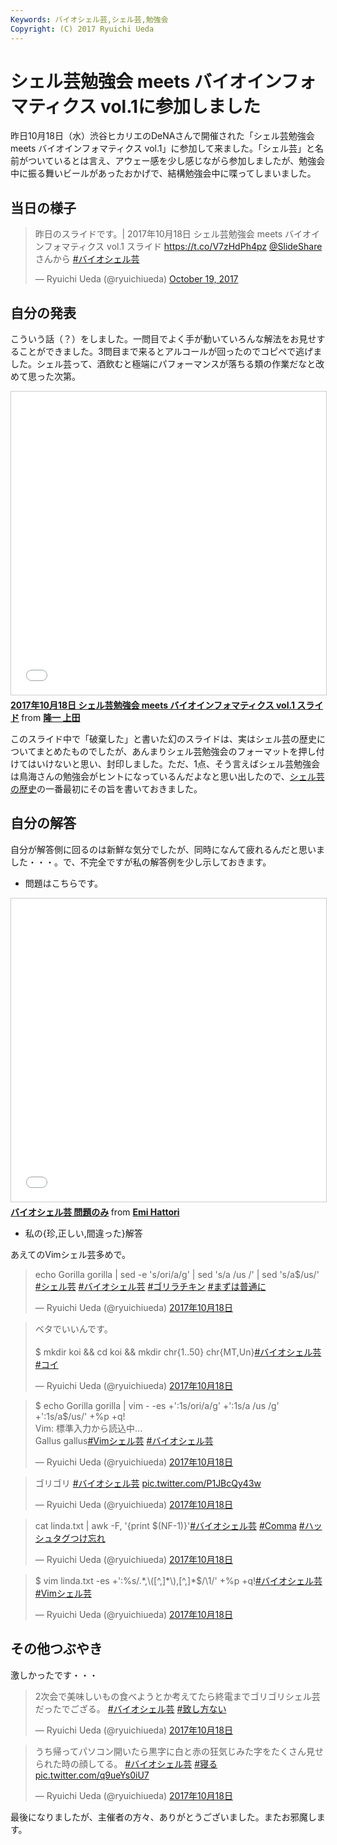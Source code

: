 ```yaml
---
Keywords: バイオシェル芸,シェル芸,勉強会
Copyright: (C) 2017 Ryuichi Ueda
---
```


# シェル芸勉強会 meets バイオインフォマティクス vol.1に参加しました

昨日10月18日（水）渋谷ヒカリエのDeNAさんで開催された「シェル芸勉強会 meets バイオインフォマティクス vol.1」に参加して来ました。「シェル芸」と名前がついているとは言え、アウェー感を少し感じながら参加しましたが、勉強会中に振る舞いビールがあったおかげで、結構勉強会中に喋ってしまいました。

## 当日の様子

<blockquote class="twitter-tweet" data-partner="tweetdeck"><p lang="ja" dir="ltr">昨日のスライドです。| 2017年10月18日 シェル芸勉強会 meets バイオインフォマティクス vol.1 スライド <a href="https://t.co/V7zHdPh4pz">https://t.co/V7zHdPh4pz</a> <a href="https://twitter.com/SlideShare?ref_src=twsrc%5Etfw">@SlideShare</a>さんから <a href="https://twitter.com/hashtag/%E3%83%90%E3%82%A4%E3%82%AA%E3%82%B7%E3%82%A7%E3%83%AB%E8%8A%B8?src=hash&amp;ref_src=twsrc%5Etfw">#バイオシェル芸</a></p>&mdash; Ryuichi Ueda (@ryuichiueda) <a href="https://twitter.com/ryuichiueda/status/920914461858308097?ref_src=twsrc%5Etfw">October 19, 2017</a></blockquote>
<script async src="//platform.twitter.com/widgets.js" charset="utf-8"></script>

## 自分の発表

こういう話（？）をしました。一問目でよく手が動いていろんな解法をお見せすることができました。3問目まで来るとアルコールが回ったのでコピペで逃げました。シェル芸って、酒飲むと極端にパフォーマンスが落ちる類の作業だなと改めて思った次第。

<iframe src="//www.slideshare.net/slideshow/embed_code/key/eO1YgZTvlqGRhH" width="595" height="485" frameborder="0" marginwidth="0" marginheight="0" scrolling="no" style="border:1px solid #CCC; border-width:1px; margin-bottom:5px; max-width: 100%;" allowfullscreen> </iframe> <div style="margin-bottom:5px"> <strong> <a href="//www.slideshare.net/ryuichiueda/20171018-meets-vol1" title="2017年10月18日 シェル芸勉強会 meets バイオインフォマティクス vol.1 スライド" target="_blank">2017年10月18日 シェル芸勉強会 meets バイオインフォマティクス vol.1 スライド</a> </strong> from <strong><a href="https://www.slideshare.net/ryuichiueda" target="_blank">隆一 上田</a></strong> </div>

このスライド中で「破棄した」と書いた幻のスライドは、実はシェル芸の歴史についてまとめたものでしたが、あんまりシェル芸勉強会のフォーマットを押し付けてはいけないと思い、封印しました。ただ、1点、そう言えばシェル芸勉強会は鳥海さんの勉強会がヒントになっているんだよなと思い出したので、[シェル芸の歴史](/?page=08865)の一番最初にその旨を書いておきました。

## 自分の解答

自分が解答側に回るのは新鮮な気分でしたが、同時になんて疲れるんだと思いました・・・。で、不完全ですが私の解答例を少し示しておきます。

* 問題はこちらです。

<iframe src="//www.slideshare.net/slideshow/embed_code/key/yhup0TPQPN95jI" width="595" height="485" frameborder="0" marginwidth="0" marginheight="0" scrolling="no" style="border:1px solid #CCC; border-width:1px; margin-bottom:5px; max-width: 100%;" allowfullscreen> </iframe> <div style="margin-bottom:5px"> <strong> <a href="//www.slideshare.net/EmiHattori1/ss-80854726" title="バイオシェル芸 問題のみ" target="_blank">バイオシェル芸 問題のみ</a> </strong> from <strong><a href="https://www.slideshare.net/EmiHattori1" target="_blank">Emi Hattori</a></strong> </div>

* 私の{珍,正しい,間違った}解答

あえてのVimシェル芸多めで。

<blockquote class="twitter-tweet" data-lang="ja"><p lang="en" dir="ltr">echo Gorilla gorilla | sed -e &#39;s/ori/a/g&#39; | sed &#39;s/a /us /&#39; | sed &#39;s/a$/us/&#39; <a href="https://twitter.com/hashtag/%E3%82%B7%E3%82%A7%E3%83%AB%E8%8A%B8?src=hash&amp;ref_src=twsrc%5Etfw">#シェル芸</a> <a href="https://twitter.com/hashtag/%E3%83%90%E3%82%A4%E3%82%AA%E3%82%B7%E3%82%A7%E3%83%AB%E8%8A%B8?src=hash&amp;ref_src=twsrc%5Etfw">#バイオシェル芸</a> <a href="https://twitter.com/hashtag/%E3%82%B4%E3%83%AA%E3%83%A9%E3%83%81%E3%82%AD%E3%83%B3?src=hash&amp;ref_src=twsrc%5Etfw">#ゴリラチキン</a> <a href="https://twitter.com/hashtag/%E3%81%BE%E3%81%9A%E3%81%AF%E6%99%AE%E9%80%9A%E3%81%AB?src=hash&amp;ref_src=twsrc%5Etfw">#まずは普通に</a></p>&mdash; Ryuichi Ueda (@ryuichiueda) <a href="https://twitter.com/ryuichiueda/status/920618673462681601?ref_src=twsrc%5Etfw">2017年10月18日</a></blockquote>
<script async src="//platform.twitter.com/widgets.js" charset="utf-8"></script>

<blockquote class="twitter-tweet" data-lang="ja"><p lang="ja" dir="ltr">ベタでいいんです。<br><br>$ mkdir koi &amp;&amp; cd koi &amp;&amp; mkdir chr{1..50} chr{MT,Un}<a href="https://twitter.com/hashtag/%E3%83%90%E3%82%A4%E3%82%AA%E3%82%B7%E3%82%A7%E3%83%AB%E8%8A%B8?src=hash&amp;ref_src=twsrc%5Etfw">#バイオシェル芸</a> <a href="https://twitter.com/hashtag/%E3%82%B3%E3%82%A4?src=hash&amp;ref_src=twsrc%5Etfw">#コイ</a></p>&mdash; Ryuichi Ueda (@ryuichiueda) <a href="https://twitter.com/ryuichiueda/status/920620789656723456?ref_src=twsrc%5Etfw">2017年10月18日</a></blockquote>
<script async src="//platform.twitter.com/widgets.js" charset="utf-8"></script>


<blockquote class="twitter-tweet" data-lang="ja"><p lang="ja" dir="ltr">$ echo Gorilla gorilla | vim - -es +&#39;:1s/ori/a/g&#39; +&#39;:1s/a /us /g&#39; +&#39;:1s/a$/us/&#39; +%p +q!<br>Vim: 標準入力から読込中...<br>Gallus gallus<a href="https://twitter.com/hashtag/Vim%E3%82%B7%E3%82%A7%E3%83%AB%E8%8A%B8?src=hash&amp;ref_src=twsrc%5Etfw">#Vimシェル芸</a> <a href="https://twitter.com/hashtag/%E3%83%90%E3%82%A4%E3%82%AA%E3%82%B7%E3%82%A7%E3%83%AB%E8%8A%B8?src=hash&amp;ref_src=twsrc%5Etfw">#バイオシェル芸</a></p>&mdash; Ryuichi Ueda (@ryuichiueda) <a href="https://twitter.com/ryuichiueda/status/920621997406666752?ref_src=twsrc%5Etfw">2017年10月18日</a></blockquote>
<script async src="//platform.twitter.com/widgets.js" charset="utf-8"></script>

<blockquote class="twitter-tweet" data-lang="ja"><p lang="ja" dir="ltr">ゴリゴリ <a href="https://twitter.com/hashtag/%E3%83%90%E3%82%A4%E3%82%AA%E3%82%B7%E3%82%A7%E3%83%AB%E8%8A%B8?src=hash&amp;ref_src=twsrc%5Etfw">#バイオシェル芸</a> <a href="https://t.co/P1JBcQy43w">pic.twitter.com/P1JBcQy43w</a></p>&mdash; Ryuichi Ueda (@ryuichiueda) <a href="https://twitter.com/ryuichiueda/status/920626219502125056?ref_src=twsrc%5Etfw">2017年10月18日</a></blockquote>
<script async src="//platform.twitter.com/widgets.js" charset="utf-8"></script>

<blockquote class="twitter-tweet" data-lang="ja"><p lang="en" dir="ltr">cat linda.txt | awk -F, &#39;{print $(NF-1)}&#39;<a href="https://twitter.com/hashtag/%E3%83%90%E3%82%A4%E3%82%AA%E3%82%B7%E3%82%A7%E3%83%AB%E8%8A%B8?src=hash&amp;ref_src=twsrc%5Etfw">#バイオシェル芸</a> <a href="https://twitter.com/hashtag/Comma?src=hash&amp;ref_src=twsrc%5Etfw">#Comma</a> <a href="https://twitter.com/hashtag/%E3%83%8F%E3%83%83%E3%82%B7%E3%83%A5%E3%82%BF%E3%82%B0%E3%81%A4%E3%81%91%E5%BF%98%E3%82%8C?src=hash&amp;ref_src=twsrc%5Etfw">#ハッシュタグつけ忘れ</a></p>&mdash; Ryuichi Ueda (@ryuichiueda) <a href="https://twitter.com/ryuichiueda/status/920630301906178048?ref_src=twsrc%5Etfw">2017年10月18日</a></blockquote>
<script async src="//platform.twitter.com/widgets.js" charset="utf-8"></script>

<blockquote class="twitter-tweet" data-lang="ja"><p lang="tl" dir="ltr">$ vim linda.txt -es +&#39;:%s/.*,\([^,]*\),[^,]*$/\1/&#39; +%p +q!<a href="https://twitter.com/hashtag/%E3%83%90%E3%82%A4%E3%82%AA%E3%82%B7%E3%82%A7%E3%83%AB%E8%8A%B8?src=hash&amp;ref_src=twsrc%5Etfw">#バイオシェル芸</a> <a href="https://twitter.com/hashtag/Vim%E3%82%B7%E3%82%A7%E3%83%AB%E8%8A%B8?src=hash&amp;ref_src=twsrc%5Etfw">#Vimシェル芸</a></p>&mdash; Ryuichi Ueda (@ryuichiueda) <a href="https://twitter.com/ryuichiueda/status/920631194902917120?ref_src=twsrc%5Etfw">2017年10月18日</a></blockquote>
<script async src="//platform.twitter.com/widgets.js" charset="utf-8"></script>

## その他つぶやき

激しかったです・・・

<blockquote class="twitter-tweet" data-lang="ja"><p lang="ja" dir="ltr">2次会で美味しいもの食べようとか考えてたら終電までゴリゴリシェル芸だったでござる。 <a href="https://twitter.com/hashtag/%E3%83%90%E3%82%A4%E3%82%AA%E3%82%B7%E3%82%A7%E3%83%AB%E8%8A%B8?src=hash&amp;ref_src=twsrc%5Etfw">#バイオシェル芸</a> <a href="https://twitter.com/hashtag/%E8%87%B4%E3%81%97%E6%96%B9%E3%81%AA%E3%81%84?src=hash&amp;ref_src=twsrc%5Etfw">#致し方ない</a></p>&mdash; Ryuichi Ueda (@ryuichiueda) <a href="https://twitter.com/ryuichiueda/status/920639172355883008?ref_src=twsrc%5Etfw">2017年10月18日</a></blockquote>
<script async src="//platform.twitter.com/widgets.js" charset="utf-8"></script>

<blockquote class="twitter-tweet" data-lang="ja"><p lang="ja" dir="ltr">うち帰ってパソコン開いたら黒字に白と赤の狂気じみた字をたくさん見せられた時の顔してる。 <a href="https://twitter.com/hashtag/%E3%83%90%E3%82%A4%E3%82%AA%E3%82%B7%E3%82%A7%E3%83%AB%E8%8A%B8?src=hash&amp;ref_src=twsrc%5Etfw">#バイオシェル芸</a> <a href="https://twitter.com/hashtag/%E5%AF%9D%E3%82%8B?src=hash&amp;ref_src=twsrc%5Etfw">#寝る</a> <a href="https://t.co/q9ueYs0iU7">pic.twitter.com/q9ueYs0iU7</a></p>&mdash; Ryuichi Ueda (@ryuichiueda) <a href="https://twitter.com/ryuichiueda/status/920677667741077504?ref_src=twsrc%5Etfw">2017年10月18日</a></blockquote>
<script async src="//platform.twitter.com/widgets.js" charset="utf-8"></script>

最後になりましたが、主催者の方々、ありがとうございました。またお邪魔します。
